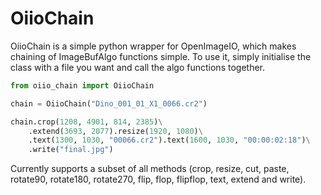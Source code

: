 # OiioChain

OiioChain is a simple python wrapper for OpenImageIO, which makes chaining of ImageBufAlgo functions simple. To use it, simply initialise the class with a file you want and call the algo functions together.

```python
from oiio_chain import OiioChain

chain = OiioChain("Dino_001_01_X1_0066.cr2")

chain.crop(1208, 4901, 814, 2385)\
    .extend(3693, 2077).resize(1920, 1080)\
    .text(1300, 1030, "00066.cr2").text(1600, 1030, "00:00:02:18")\
    .write("final.jpg")
```

Currently supports a subset of all methods (crop, resize, cut, paste, rotate90, rotate180, rotate270, flip, flop, flipflop, text, extend and write).